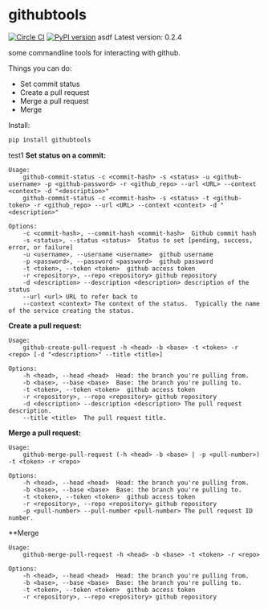 # githubtools
[![Circle CI](https://circleci.com/gh/nricklin/githubtools/tree/master.svg?style=shield)](https://circleci.com/gh/nricklin/githubtools/tree/master) [![PyPI version](https://badge.fury.io/py/githubtools.svg)](https://badge.fury.io/py/githubtools)
asdf
Latest version: 0.2.4

some commandline tools for interacting with github.

Things you can do:
- Set commit status
- Create a pull request
- Merge a pull request
- Merge

Install:
```bash
pip install githubtools
```
test1
**Set status on a commit:**
```
Usage:
    github-commit-status -c <commit-hash> -s <status> -u <github-username> -p <github-password> -r <github_repo> --url <URL> --context <context> -d "<description>"
    github-commit-status -c <commit-hash> -s <status> -t <github-token> -r <github_repo> --url <URL> --context <context> -d "<description>"

Options:
    -c <commit-hash>, --commit-hash <commit-hash>  Github commit hash
    -s <status>, --status <status>  Status to set [pending, success, error, or failure]
    -u <username>, --username <username>  github username
    -p <password>, --password <password>  github password
    -t <token>, --token <token>  github access token
    -r <repository>, --repo <repository> github repository
    -d <description> --description <description> description of the status
    --url <url> URL to refer back to
    --context <context> The context of the status.  Typically the name of the service creating the status.
```

**Create a pull request:**
```
Usage:
    github-create-pull-request -h <head> -b <base> -t <token> -r <repo> [-d "<description>" --title <title>]

Options:
    -h <head>, --head <head>  Head: the branch you're pulling from.
    -b <base>, --base <base>  Base: the branch you're pulling to.
    -t <token>, --token <token>  github access token
    -r <repository>, --repo <repository> github repository
    -d <description> --description <description> The pull request description.
    --title <title>  The pull request title.
```

**Merge a pull request:**
```
Usage:
    github-merge-pull-request (-h <head> -b <base> | -p <pull-number>) -t <token> -r <repo>

Options:
    -h <head>, --head <head>  Head: the branch you're pulling from.
    -b <base>, --base <base>  Base: the branch you're pulling to.
    -t <token>, --token <token>  github access token
    -r <repository>, --repo <repository> github repository
    -p <pull-number> --pull-number <pull-number> The pull request ID number.
```

**Merge
```
Usage:
    github-merge-pull-request -h <head> -b <base> -t <token> -r <repo>

Options:
    -h <head>, --head <head>  Head: the branch you're pulling from.
    -b <base>, --base <base>  Base: the branch you're pulling to.
    -t <token>, --token <token>  github access token
    -r <repository>, --repo <repository> github repository
```
